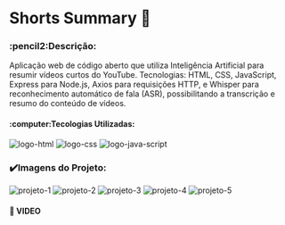 <h1>Shorts Summary 🤖</h1>
<h3>:pencil2:Descrição:</h3>
Aplicação web de código aberto que utiliza Inteligência Artificial para resumir vídeos curtos do YouTube. Tecnologias: HTML, CSS, JavaScript, Express para Node.js, Axios para requisições HTTP, e Whisper para reconhecimento automático de fala (ASR), possibilitando a transcrição e resumo do conteúdo de vídeos.
<p></p>

<h4>:computer:Tecologias Utilizadas:</h4>
<img src="https://img.shields.io/badge/HTML5-E34F26?style=for-the-badge&logo=html5&logoColor=white" alt="logo-html"/>
<img src="https://img.shields.io/badge/CSS3-1572B6?style=for-the-badge&logo=css3&logoColor=white" alt="logo-css"/>
<img src="https://img.shields.io/badge/JavaScript-323330?style=for-the-badge&logo=javascript&logoColor=F7DF1E" alt="logo-java-script"/>
<br>
<h3>✔️Imagens do Projeto:</h3>

<img src="https://github.com/carolinacubass/nlwia-shorts-summary/blob/main/img/projeto-1.png" alt="projeto-1"/>
<img src="https://github.com/carolinacubass/nlwia-shorts-summary/blob/main/img/projeto-2.png" alt="projeto-2"/>
<img src="https://github.com/carolinacubass/nlwia-shorts-summary/blob/main/img/projeto-3.png" alt="projeto-3"/>
<img src="https://github.com/carolinacubass/nlwia-shorts-summary/blob/main/img/projeto-4.png" alt="projeto-4"/>
<img src="https://github.com/carolinacubass/nlwia-shorts-summary/blob/main/img/projeto-5.png" alt="projeto-5"/>

<h4>🎥 VIDEO</h4>
